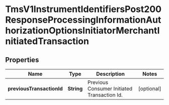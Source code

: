 
# TmsV1InstrumentIdentifiersPost200ResponseProcessingInformationAuthorizationOptionsInitiatorMerchantInitiatedTransaction

## Properties
Name | Type | Description | Notes
------------ | ------------- | ------------- | -------------
**previousTransactionId** | **String** | Previous Consumer Initiated Transaction Id. |  [optional]



